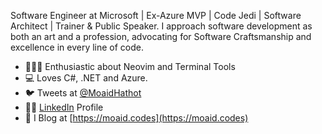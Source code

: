 Software Engineer at Microsoft | Ex-Azure MVP | Code Jedi | Software Architect | Trainer & Public Speaker.
I approach software development as both an art and a profession, advocating for Software Craftsmanship and excellence in every line of code.

 - 🧑🏻‍💻 Enthusiastic about Neovim and Terminal Tools
 - 💻 Loves C#, .NET and Azure.
 - 🐦 Tweets at [@MoaidHathot](https://twitter.com/MoaidHathot)
 - 🧑🏻 [LinkedIn](https://www.linkedin.com/in/moaid-hathot/) Profile
 - 📝 I Blog at [https://moaid.codes](https://moaid.codes)
